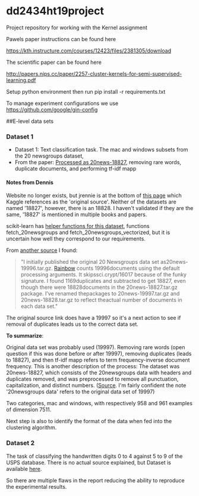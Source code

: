 # dd2434ht19project
Project repository for working with the Kernel assignment

Pawels paper instructions can be found here

https://kth.instructure.com/courses/12423/files/2381305/download

The scientific paper can be found here

http://papers.nips.cc/paper/2257-cluster-kernels-for-semi-supervised-learning.pdf


Setup python environment then run pip install -r requirements.txt


To manage experiment configurations we use
https://github.com/google/gin-config

##E-level data sets

### Dataset 1
- Dataset 1: Text classification task. The mac and windows subsets from the 20 newsgroups dataset, 
- From the paper: [Processed as 20news-18827](http://www.ai.mit.edu/˜jrennie/20Newsgroups/), removing rare words, duplicate documents, and performing tf-idf mapp

#### Notes from Dennis

Website no longer exists, but jrennie is at the bottom of [this page](http://qwone.com/~jason/20Newsgroups/) which Kaggle references as the 'original source'. Neither of the datasets are named '18827', however, there is an 18828. I haven't validated if they are the same, '18827' is mentioned in multiple books and papers.

scikit-learn has [helper functions for this dataset](https://scikit-learn.org/stable/datasets/index.html), functions fetch_20newsgroups and fetch_20newsgroups_vectorized,  but it is uncertain how well they correspond to our requirements. 

From [another source](https://www.hybrid-analysis.com/sample/5401f33287dca3f6f7af135a4eb40b5fb990f864c2bb6e520305f4200654ad7f?environmentId=100) I found: 

> "I initially published the original 20 Newsgroups data set as20news-19996.tar.gz. [Rainbow](http://www.cs.cmu.edu/~mccallum/bow) counts 19996documents using the default processing arguments. It skipssci.crypt/16017 because of the funky signature. I found 1169duplicates and subtracted to get 18827, even though there were 18828documents in the 20news-18827.tar.gz package. I've renamed thepackages to 20news-19997.tar.gz and 20news-18828.tar.gz to reflect theactual number of documents in each data set."

The original source link does have a 19997 so it's a next action to see if removal of duplicates leads us to the correct data set. 

**To summarize**:

Original data set was probably used (19997). Removing rare words (open question if this was done before or after 19997), removing duplicates (leads to 18827), and then tf-idf mapp refers to term frequency-inverse document frequency.
This is another description of the process: The dataset was 20news-18827, which consists of the 20newsgroups data with
headers and duplicates removed, and was preprocessed to remove all punctuation,
capitalization, and distinct numbers.
([Source](http://citeseerx.ist.psu.edu/viewdoc/download?doi=10.1.1.908.7148&rep=rep1&type=pdf). I'm fairly confident the note '20newsgroups data' refers to the original data set of 19997)


Two categories, mac and windows, with respectively 958 and 961 examples of dimension 7511. 

Next step is also to identify the format of the data when fed into the clustering algorithm.

### Dataset 2
The task of classifying the handwritten digits 0 to 4 against 5 to 9 of the USPS database. There is no actual source explained, but Dataset is available [here](https://www.kaggle.com/bistaumanga/usps-dataset).

So there are multiple flaws in the report reducing the ability to reproduce the experimental results.

